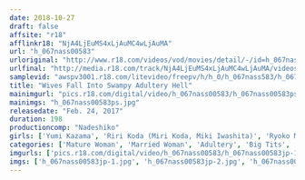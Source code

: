 ```yaml
---
date: 2018-10-27
draft: false
affsite: "r18"
afflinkr18: "NjA4LjEuMS4xLjAuMC4wLjAuMA"
url: "h_067nass00583"
urloriginal: "http://www.r18.com/videos/vod/movies/detail/-/id=h_067nass00583"
urlfinal: "http://media.r18.com/track/NjA4LjEuMS4xLjAuMC4wLjAuMA/videos/vod/movies/detail/-/id=h_067nass00583"
samplevid: "awspv3001.r18.com/litevideo/freepv/h/h_0/h_067nass583/h_067nass583_dmb_w.mp4"
title: "Wives Fall Into Swampy Adultery Hell"
mainimgurl: "pics.r18.com/digital/video/h_067nass00583/h_067nass00583ps.jpg"
mainimgs: "h_067nass00583ps.jpg"
releasedate: "Feb. 24, 2017"
duration: 198
productioncomp: "Nadeshiko"
girls: ['Yumi Kazama', 'Riri Koda (Miri Koda, Miki Iwashita)', 'Ryoko Murakami (Rikako Nakamura, Naho Kuroki)', 'Nozomi Mashiro', 'Ryo Kitamura', 'Ran Kayama', 'Misa Yuki']
categories: ['Mature Woman', 'Married Woman', 'Adultery', 'Big Tits', 'Compilation']
imgurls: ['pics.r18.com/digital/video/h_067nass00583/h_067nass00583jp-1.jpg', 'pics.r18.com/digital/video/h_067nass00583/h_067nass00583jp-2.jpg', 'pics.r18.com/digital/video/h_067nass00583/h_067nass00583jp-3.jpg', 'pics.r18.com/digital/video/h_067nass00583/h_067nass00583jp-4.jpg', 'pics.r18.com/digital/video/h_067nass00583/h_067nass00583jp-5.jpg', 'pics.r18.com/digital/video/h_067nass00583/h_067nass00583jp-6.jpg', 'pics.r18.com/digital/video/h_067nass00583/h_067nass00583jp-7.jpg', 'pics.r18.com/digital/video/h_067nass00583/h_067nass00583jp-8.jpg', 'pics.r18.com/digital/video/h_067nass00583/h_067nass00583jp-9.jpg', 'pics.r18.com/digital/video/h_067nass00583/h_067nass00583jp-10.jpg', 'pics.r18.com/digital/video/h_067nass00583/h_067nass00583jp-11.jpg', 'pics.r18.com/digital/video/h_067nass00583/h_067nass00583jp-12.jpg', 'pics.r18.com/digital/video/h_067nass00583/h_067nass00583jp-13.jpg', 'pics.r18.com/digital/video/h_067nass00583/h_067nass00583jp-14.jpg', 'pics.r18.com/digital/video/h_067nass00583/h_067nass00583jp-15.jpg', 'pics.r18.com/digital/video/h_067nass00583/h_067nass00583jp-16.jpg', 'pics.r18.com/digital/video/h_067nass00583/h_067nass00583jp-17.jpg', 'pics.r18.com/digital/video/h_067nass00583/h_067nass00583jp-18.jpg', 'pics.r18.com/digital/video/h_067nass00583/h_067nass00583jp-19.jpg', 'pics.r18.com/digital/video/h_067nass00583/h_067nass00583jp-20.jpg']
imgs: ['h_067nass00583jp-1.jpg', 'h_067nass00583jp-2.jpg', 'h_067nass00583jp-3.jpg', 'h_067nass00583jp-4.jpg', 'h_067nass00583jp-5.jpg', 'h_067nass00583jp-6.jpg', 'h_067nass00583jp-7.jpg', 'h_067nass00583jp-8.jpg', 'h_067nass00583jp-9.jpg', 'h_067nass00583jp-10.jpg', 'h_067nass00583jp-11.jpg', 'h_067nass00583jp-12.jpg', 'h_067nass00583jp-13.jpg', 'h_067nass00583jp-14.jpg', 'h_067nass00583jp-15.jpg', 'h_067nass00583jp-16.jpg', 'h_067nass00583jp-17.jpg', 'h_067nass00583jp-18.jpg', 'h_067nass00583jp-19.jpg', 'h_067nass00583jp-20.jpg']
---
```

